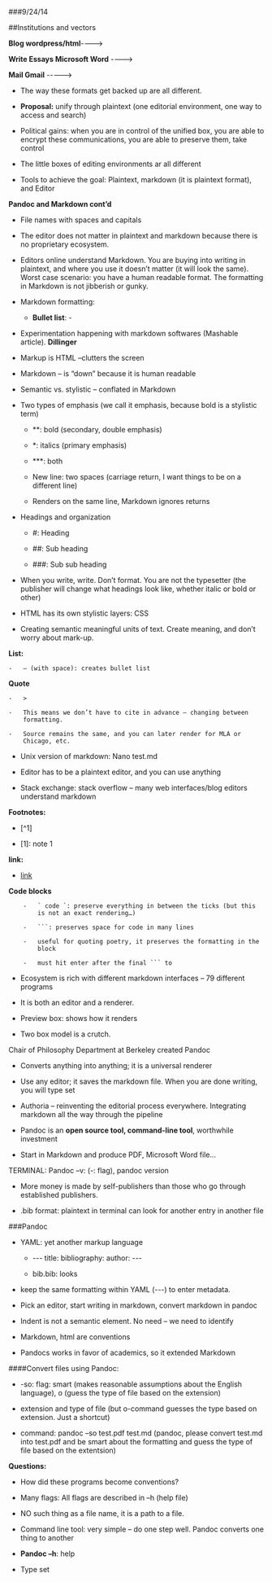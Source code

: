 ###9/24/14

##Institutions and vectors

**Blog wordpress/html**---->

**Write Essays Microsoft Word** ---->

**Mail Gmail** ----->

-   The way these formats get backed up are all different. 
-   **Proposal:**
    unify through plaintext (one editorial environment, one way to
    access and search)

-   Political gains: when you are in control of the unified box, you are
    able to encrypt these communications, you are able to preserve them,
    take control

-   The little boxes of editing environments ar all different

-   Tools to achieve the goal: Plaintext, markdown (it is plaintext
    format), and Editor

**Pandoc and Markdown cont’d**

-   File names with spaces and capitals

-   The editor does not matter in plaintext and markdown because there
    is no proprietary ecosystem.

-   Editors online understand Markdown. You are buying into writing in
    plaintext, and where you use it doesn’t matter (it will look the
    same). Worst case scenario: you have a human readable format. The
    formatting in Markdown is not jibberish or gunky.

-   Markdown formatting:

    -   **Bullet list**: -


-   Experimentation happening with markdown softwares (Mashable
    article). **Dillinger**

-   Markup is HTML –clutters the screen

-   Markdown – is “down” because it is human readable

-   Semantic vs. stylistic – conflated in Markdown

-   Two types of emphasis (we call it emphasis, because bold is a
    stylistic term)

    -   **: bold (secondary, double emphasis)

    -   *: italics (primary emphasis)

    -   ***: both

    -   New line: two spaces (carriage return, I want things to be on a
        different line)

    -   Renders on the same line, Markdown ignores returns

-   Headings and organization

    -   #: Heading

    -   ##: Sub heading

    -   ###: Sub sub heading

-   When you write, write. Don’t format. You are not the typesetter (the
    publisher will change what headings look like, whether italic or
    bold or other)

-   HTML has its own stylistic layers: CSS

-   Creating semantic meaningful units of text. Create meaning, and
    don’t worry about mark-up.

**List:**

    -   – (with space): creates bullet list

  **Quote**

    -   >

    -   This means we don’t have to cite in advance – changing between
        formatting.

    -   Source remains the same, and you can later render for MLA or
        Chicago, etc.

-   Unix version of markdown: Nano test.md

-   Editor has to be a plaintext editor, and you can use anything

-   Stack exchange: stack overflow – many web interfaces/blog editors
    understand markdown

**Footnotes:**

- [^1]

- [1]: note 1 

**link:**

 - [link]([www.google.com](http://www.google.com))

**Code blocks**
```
    -   ` code `: preserve everything in between the ticks (but this
        is not an exact rendering…)

    -   ```: preserves space for code in many lines

    -   useful for quoting poetry, it preserves the formatting in the
        block

    -   must hit enter after the final ``` to
```

-   Ecosystem is rich with different markdown interfaces – 79 different
    programs

-   It is both an editor and a renderer.

-   Preview box: shows how it renders

-   Two box model is a crutch.

Chair of Philosophy Department at Berkeley created Pandoc

-   Converts anything into anything; it is a universal renderer

-   Use any editor; it saves the markdown file. When you are done
    writing, you will type set

-   Authoria – reinventing the editorial process everywhere. Integrating
    markdown all the way through the pipeline

-   Pandoc is an **open source tool, command-line tool**, worthwhile
    investment

-   Start in Markdown and produce PDF, Microsoft Word file…

TERMINAL: Pandoc –v: (-: flag), pandoc version

-   More money is made by self-publishers than those who go through
    established publishers.

-   .bib format: plaintext in terminal can look for another entry in
    another file

###Pandoc

-   YAML: yet another markup language

    -   --- title: bibliography: author: ---

    -   bib.bib: looks

-   keep the same formatting within YAML (---) to enter metadata.

-   Pick an editor, start writing in markdown, convert markdown in
    pandoc

-   Indent is not a semantic element. No need – we need to identify

-   Markdown, html are conventions

-   Pandocs works in favor of academics, so it extended Markdown

####Convert files using Pandoc:

-   -so: flag: smart (makes reasonable assumptions about the English
    language), o (guess the type of file based on the extension)

-   extension and type of file (but o-command guesses the type based on
    extension. Just a shortcut)

-   command: pandoc –so test.pdf test.md (pandoc, please convert test.md
    into test.pdf and be smart about the formatting and guess the type
    of file based on the extentsion)

**Questions:**

-   How did these programs become conventions?

-   Many flags: All flags are described in –h (help file)

-   NO such thing as a file name, it is a path to a file.

-   Command line tool: very simple – do one step well. Pandoc converts
    one thing to another

-   **Pandoc –h**: help

-   Type set